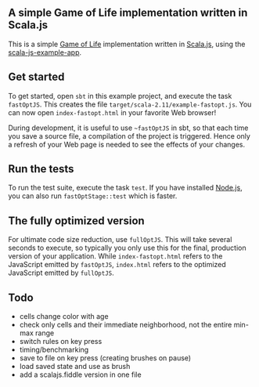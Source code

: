 ## A simple Game of Life implementation written in Scala.js



This is a simple [Game of Life](http://en.wikipedia.org/wiki/Conway%27s_Game_of_Life) implementation written in
[Scala.js](https://www.scala-js.org/), using the [scala-js-example-app](https://github.com/sjrd/scala-js-example-app).

## Get started

To get started, open `sbt` in this example project, and execute the task
`fastOptJS`. This creates the file `target/scala-2.11/example-fastopt.js`.
You can now open `index-fastopt.html` in your favorite Web browser!

During development, it is useful to use `~fastOptJS` in sbt, so that each
time you save a source file, a compilation of the project is triggered.
Hence only a refresh of your Web page is needed to see the effects of your
changes.

## Run the tests

To run the test suite, execute the task `test`. If you have installed
[Node.js](http://nodejs.org/), you can also run `fastOptStage::test` which is
faster.

## The fully optimized version

For ultimate code size reduction, use `fullOptJS`. This will take several
seconds to execute, so typically you only use this for the final, production
version of your application. While `index-fastopt.html` refers to the
JavaScript emitted by `fastOptJS`, `index.html` refers to the optimized
JavaScript emitted by `fullOptJS`.

## Todo

* cells change color with age
* check only cells and their immediate neighborhood, not the entire min-max range
* switch rules on key press
* timing/benchmarking
* save to file on key press (creating brushes on pause)
* load saved state and use as brush
* add a scalajs.fiddle version in one file